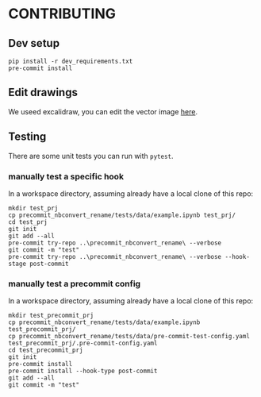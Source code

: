 # CONTRIBUTING

## Dev setup

```shell
pip install -r dev_requirements.txt
pre-commit install
```

## Edit drawings

We useed excalidraw, you can edit the vector image [here](https://excalidraw.com/#json=5272425855975424,sXm3L5A8Yr5EH9nkuENJIQ).
## Testing

There are some unit tests you can run with `pytest`. 

### manually test a specific hook

In a workspace directory, assuming already have a local clone of this repo:

```shell
mkdir test_prj
cp precommit_nbconvert_rename/tests/data/example.ipynb test_prj/
cd test_prj
git init
git add --all
pre-commit try-repo ..\precommit_nbconvert_rename\ --verbose
git commit -m "test"
pre-commit try-repo ..\precommit_nbconvert_rename\ --verbose --hook-stage post-commit
```

### manually test a precommit config

In a workspace directory, assuming already have a local clone of this repo:

```shell
mkdir test_precommit_prj
cp precommit_nbconvert_rename/tests/data/example.ipynb test_precommit_prj/
cp precommit_nbconvert_rename/tests/data/pre-commit-test-config.yaml test_precommit_prj/.pre-commit-config.yaml
cd test_precommit_prj
git init
pre-commit install
pre-commit install --hook-type post-commit
git add --all
git commit -m "test"
```

